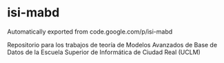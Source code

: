 # isi-mabd
Automatically exported from code.google.com/p/isi-mabd

Repositorio para los trabajos de teoría de Modelos Avanzados de Base de Datos de la Escuela Superior de Informática de Ciudad Real (UCLM)
